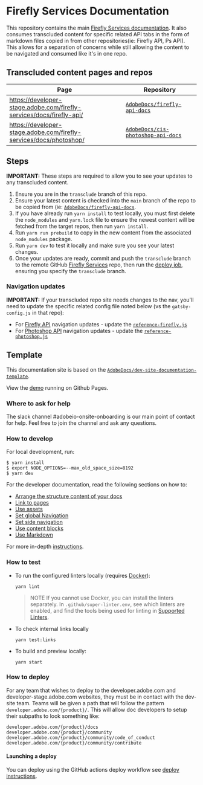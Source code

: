 # Firefly Services Documentation

This repository contains the main [Firefly Services documentation](https://developer-stage.adobe.com/firefly-services/docs/guides/). It also consumes transcluded content for specific related API tabs in the form of markdown files copied in from other repositories(ie: Firefly API, Ps API). This allows for a separation of concerns while still allowing the content to be navigated and consumed like it's in one repo.

## Transcluded content pages and repos

| Page                                | Repository                                                              |
| ----------------------------------- | ----------------------------------------------------------------------- |
| https://developer-stage.adobe.com/firefly-services/docs/firefly-api/ | [`AdobeDocs/firefly-api-docs`](https://github.com/AdobeDocs/firefly-api-docs) |
| https://developer-stage.adobe.com/firefly-services/docs/photoshop/        | [`AdobeDocs/cis-photoshop-api-docs`](https://github.com/AdobeDocs/cis-photoshop-api-docs)               |

## Steps

**IMPORTANT:** These steps are required to allow you to see your updates to any transcluded content.

1. Ensure you are in the `transclude` branch of this repo.
1. Ensure your latest content is checked into the `main` branch of the repo to be copied from (ie: [`AdobeDocs/firefly-api-docs`](https://github.com/AdobeDocs/firefly-api-docs).
1. If you have already run `yarn install` to test locally, you must first delete the `node_modules` and `yarn.lock` file to ensure the newest content will be fetched from the target repos, then run `yarn install`.
1. Run `yarn run prebuild` to copy in the new content from the associated `node_modules` package.
1. Run `yarn dev` to test it locally and make sure you see your latest changes.
1. Once your updates are ready, commit and push the `transclude` branch to the remote GitHub [Firefly Services](https://github.com/AdobeDocs/ff-services-docs/) repo, then run the [deploy job](https://github.com/AdobeDocs/ff-services-docs/actions/workflows/deploy.yml), ensuring you specify the `transclude` branch.

### Navigation updates

**IMPORTANT:** If your transcluded repo site needs changes to the nav, you'll need to update the specific related config file noted below (vs the `gatsby-config.js` in that repo):

- For [Firefly API](https://developer-stage.adobe.com/firefly-services/docs/firefly-api/) navigation updates - update the [`reference-firefly.js`](./reference-firefly.js)
- For [Photoshop API](https://developer-stage.adobe.com/firefly-services/docs/photoshop/) navigation updates - update the [`reference-photoshop.js`](./reference-photoshop.js)

## Template

This documentation site is based on the [`AdobeDocs/dev-site-documentation-template`](https://github.com/AdobeDocs/dev-site-documentation-template).

View the [demo](https://adobedocs.github.io/dev-site-documentation-template/) running on Github Pages.  

### Where to ask for help

The slack channel #adobeio-onsite-onboarding is our main point of contact for help. Feel free to join the channel and ask any questions.

### How to develop

For local development, run:

```shell
$ yarn install
$ export NODE_OPTIONS=--max_old_space_size=8192
$ yarn dev
```

For the developer documentation, read the following sections on how to:

- [Arrange the structure content of your docs](https://github.com/adobe/aio-theme#content-structure)
- [Link to pages](https://github.com/adobe/aio-theme#links)
- [Use assets](https://github.com/adobe/aio-theme#assets)
- [Set global Navigation](https://github.com/adobe/aio-theme#global-navigation)
- [Set side navigation](https://github.com/adobe/aio-theme#side-navigation)
- [Use content blocks](https://github.com/adobe/aio-theme#jsx-blocks)
- [Use Markdown](https://github.com/adobe/aio-theme#writing-enhanced-markdown)

For more in-depth [instructions](https://github.com/adobe/aio-theme#getting-started).

### How to test

- To run the configured linters locally (requires [Docker](https://www.docker.com/)):

  ```shell
  yarn lint
  ```

  > NOTE If you cannot use Docker, you can install the linters separately. In `.github/super-linter.env`, see which linters are enabled, and find the tools being used for linting in [Supported Linters](https://github.com/github/super-linter#supported-linters).

- To check internal links locally

  ```shell
  yarn test:links
  ```

- To build and preview locally:

  ```shell
  yarn start
  ```

### How to deploy

For any team that wishes to deploy to the developer.adobe.com and developer-stage.adobe.com websites, they must be in contact with the dev-site team. Teams will be given a path that will follow the pattern `developer.adobe.com/{product}/`. This will allow doc developers to setup their subpaths to look something like:

```text
developer.adobe.com/{product}/docs
developer.adobe.com/{product}/community
developer.adobe.com/{product}/community/code_of_conduct
developer.adobe.com/{product}/community/contribute
```

#### Launching a deploy

You can deploy using the GitHub actions deploy workflow see [deploy instructions](https://github.com/adobe/aio-theme#deploy-to-azure-storage-static-websites).
